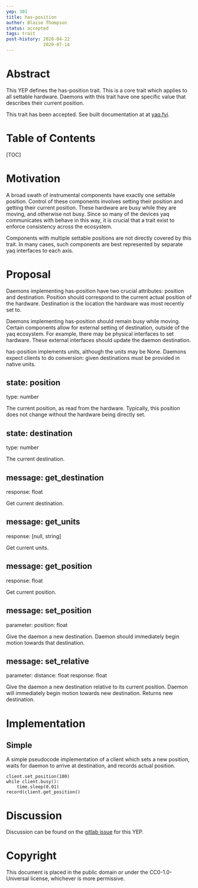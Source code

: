```yaml
---
yep: 301
title: has-position
author: Blaise Thompson
status: accepted
tags: trait
post-history: 2020-04-22
              2020-07-14
---
```


# Abstract

This YEP defines the has-position trait.
This is a core trait which applies to all settable hardware.
Daemons with this trait have one specific value that describes their current position.

This trait has been accepted.
See built documentation at at [yaq.fyi](https://yaq.fyi/traits/has-position/).

# Table of Contents

[TOC]

# Motivation

A broad swath of instrumental components have exactly one settable position.
Control of these components involves setting their position and getting their current position.
These hardware are busy while they are moving, and otherwise not busy.
Since so many of the devices yaq communicates with behave in this way, it is crucial that a trait exist to enforce consistency across the ecosystem.

Components with multiple settable positions are not directly covered by this trait.
In many cases, such components are best represented by separate yaq interfaces to each axis.

# Proposal

Daemons implementing has-position have two crucial attributes: position and destination.
Position should correspond to the current actual position of the hardware.
Destination is the location the hardware was most recently set to.

Daemons implementing has-position should remain busy while moving.
Certain components allow for external setting of destination, outside of the yaq ecosystem.
For example, there may be physical interfaces to set hardware.
These external interfaces should update the daemon destination.

has-position implements units, although the units may be None.
Daemons expect clients to do conversion: given destinations must be provided in native units.

## state: position

type: number

The current position, as read from the hardware.
Typically, this position does not change without the hardware being directly set.

## state: destination

type: number

The current destination.

## message: get_destination

response: float

Get current destination.

## message: get_units

response: [null, string]

Get current units.

## message: get_position

response: float

Get current position.

## message: set_position

parameter: position: float

Give the daemon a new destination.
Daemon should immediately begin motion towards that destination.

## message: set_relative

parameter: distance: float
response: float

Give the daemon a new destination relative to its current position.
Daemon will immediately begin motion towards new destination.
Returns new destination.

# Implementation

## Simple

A simple pseudocode implementation of a client which sets a new position, waits for daemon to arrive at destination, and records actual position.

```
client.set_position(100)
while client.busy():
    time.sleep(0.01)
record(client.get_position()
```

# Discussion

Discussion can be found on the [gitlab issue](https://gitlab.com/yaq/yeps/-/issues/12) for this YEP.

# Copyright

This document is placed in the public domain or under the CC0-1.0-Universal license, whichever is more permissive.